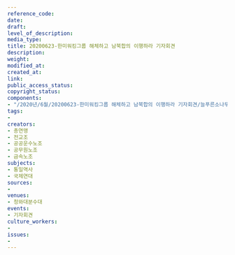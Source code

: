 ```yaml
---
reference_code: 
date: 
draft: 
level_of_description: 
media_type: 
title: 20200623-한미워킹그룹 해체하고 남북합의 이행하라 기자회견
description: 
weight: 
modified_at: 
created_at: 
link: 
public_access_status: 
copyright_status: 
components:
- "/2020년/6월/20200623-한미워킹그룹 해체하고 남북합의 이행하라 기자회견/늘푸른소나무_19.jpg"
tags:
- 
creators:
- 총연맹
- 전교조
- 공공운수노조
- 공무원노조
- 금속노조
subjects:
- 통일역사
- 국제연대
sources:
- 
venues:
- 청와대분수대
events:
- 기자회견
culture_workers:
- 
issues:
- 
---
```

